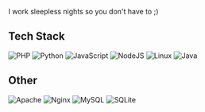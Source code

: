 I work sleepless nights so you don't have to ;)

## Tech Stack

![PHP](https://img.shields.io/badge/php-purple.svg?style=for-the-badge&logo=php&logoColor=white) ![Python](https://img.shields.io/badge/python-orange.svg?style=for-the-badge&logo=python&logoColor=white) ![JavaScript](https://img.shields.io/badge/javascript-%2320232a.svg?style=for-the-badge&logo=javascript&logoColor=%2361DAFB) ![NodeJS](https://img.shields.io/badge/node.js-6DA55F?style=for-the-badge&logo=node.js&logoColor=white) ![Linux](https://img.shields.io/badge/linux-black?style=for-the-badge&logo=linux&logoColor=white) ![Java](https://img.shields.io/badge/java-%23239120.svg?style=for-the-badge&logo=android&logoColor=white)

## Other
![Apache](https://img.shields.io/badge/apache-%2300ADD8.svg?style=for-the-badge&logo=apache&logoColor=white) ![Nginx](https://img.shields.io/badge/nginx-red.svg?style=for-the-badge&logo=nginx&logoColor=white) ![MySQL](https://img.shields.io/badge/mysql-gray.svg?style=for-the-badge&logo=mysql&logoColor=white) ![SQLite](https://img.shields.io/badge/sqlite-6DA55F.svg?style=for-the-badge&logo=sqlite&logoColor=white)

